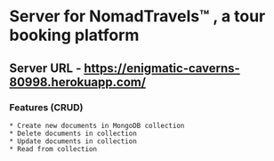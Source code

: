 # Server for NomadTravels™ , a tour booking platform

## Server URL - https://enigmatic-caverns-80998.herokuapp.com/

### Features (CRUD)

    * Create new documents in MongoDB collection
    * Delete documents in collection
    * Update documents in collection
    * Read from collection

